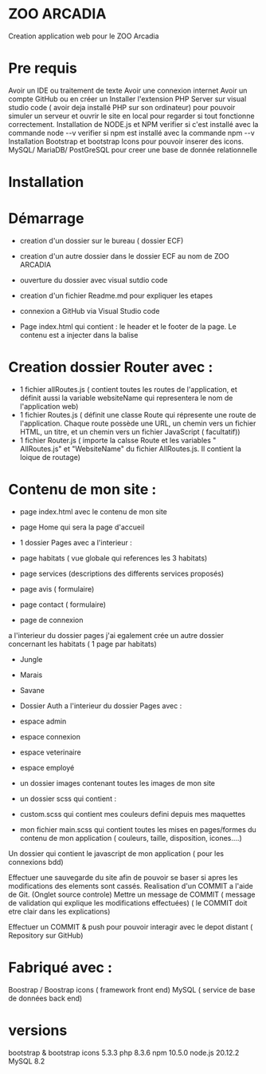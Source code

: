 # ZOO ARCADIA

Creation application web pour le ZOO Arcadia

# Pre requis

Avoir un IDE ou traitement de texte
Avoir une connexion internet
Avoir un compte GitHub ou en créer un
Installer l'extension PHP Server sur visual studio code ( avoir deja installé PHP sur son ordinateur) pour pouvoir simuler un serveur et ouvrir le site en local pour regarder si tout fonctionne correctement.
Installation de NODE.js et NPM
verifier si c'est installé avec la commande node --v
verifier si npm est installé avec la commande npm --v
Installation Bootstrap et bootstrap Icons pour pouvoir inserer des icons.
MySQL/ MariaDB/ PostGreSQL pour creer une base de donnée relationnelle

# Installation

# Démarrage

- creation d'un dossier sur le bureau ( dossier ECF)
- creation d'un autre dossier dans le dossier ECF au nom de ZOO ARCADIA
- ouverture du dossier avec visual sutdio code
- creation d'un fichier Readme.md pour expliquer les etapes
- connexion a GitHub via Visual Studio code

- Page index.html qui contient :
  le header et le footer de la page. Le contenu est a injecter dans la balise <main id="main-page">

# Creation dossier Router avec :

- 1 fichier allRoutes.js ( contient toutes les routes de l'application, et définit aussi la variable websiteName qui representera le nom de l'application web)
- 1 fichier Routes.js ( définit une classe Route qui répresente une route de l'application.
  Chaque route possède une URL, un chemin vers un fichier HTML, un titre, et un chemin vers un fichier JavaScript ( facultatif))
- 1 fichier Router.js ( importe la calsse Route et les variables " AllRoutes.js" et "WebsiteName" du fichier AllRoutes.js. Il contient la loique de routage)

# Contenu de mon site :

- page index.html avec le contenu de mon site
- page Home qui sera la page d'accueil

- 1 dossier Pages avec a l'interieur :
- page habitats ( vue globale qui references les 3 habitats)
- page services (descriptions des differents services proposés)
- page avis ( formulaire)
- page contact ( formulaire)
- page de connexion

a l'interieur du dossier pages j'ai egalement crée un autre dossier concernant les habitats ( 1 page par habitats)

- Jungle
- Marais
- Savane

- Dossier Auth a l'interieur du dossier Pages avec :

- espace admin
- espace connexion
- espace veterinaire
- espace employé

- un dossier images contenant toutes les images de mon site

- un dossier scss qui contient :
- custom.scss qui contient mes couleurs defini depuis mes maquettes
- mon fichier main.scss qui contient toutes les mises en pages/formes du contenu de mon application ( couleurs, taille, disposition, icones....)

Un dossier qui contient le javascript de mon application ( pour les connexions bdd)

Effectuer une sauvegarde du site afin de pouvoir se baser si apres les modifications des elements sont cassés.
Realisation d'un COMMIT a l'aide de Git.
(Onglet source controle)
Mettre un message de COMMIT ( message de validation qui explique les modifications effectuées)
( le COMMIT doit etre clair dans les explications)

Effectuer un COMMIT & push pour pouvoir interagir avec le depot distant ( Repository sur GitHub)

# Fabriqué avec :

Boostrap / Boostrap icons ( framework front end)
MySQL ( service de base de données back end)

# versions

bootstrap & bootstrap icons 5.3.3
php 8.3.6
npm 10.5.0
node.js 20.12.2
MySQL 8.2

